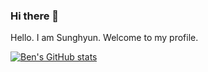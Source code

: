 ### Hi there 👋

Hello. I am Sunghyun. Welcome to my profile. 

[![Ben's GitHub stats](https://github-readme-stats.vercel.app/api?username=kiki3700)](https://github.com/anuraghazra/github-readme-stats)
<!--
**kiki3700/kiki3700** is a ✨ _special_ ✨ repository because its `README.md` (this file) appears on your GitHub profile.

Here are some ideas to get you started:

- 🔭 I’m currently working on ...
- 🌱 I’m currently learning ...
- 👯 I’m looking to collaborate on ...
- 🤔 I’m looking for help with ...
- 💬 Ask me about ...
- 📫 How to reach me: ...
- 😄 Pronouns: ...
- ⚡ Fun fact: ...
-->
